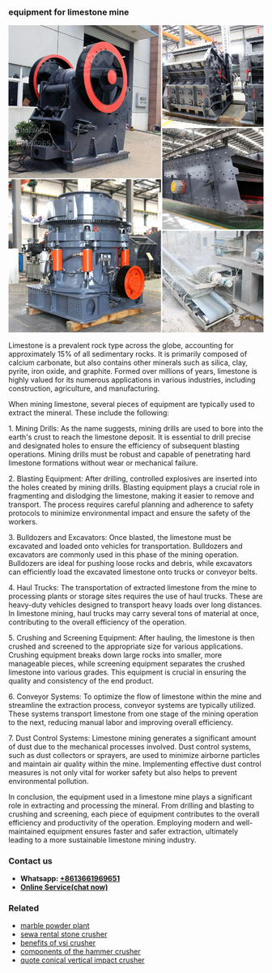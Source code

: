 <h3>equipment for limestone mine</h3><img src='1704951713.jpg' alt=''><p>Limestone is a prevalent rock type across the globe, accounting for approximately 15% of all sedimentary rocks. It is primarily composed of calcium carbonate, but also contains other minerals such as silica, clay, pyrite, iron oxide, and graphite. Formed over millions of years, limestone is highly valued for its numerous applications in various industries, including construction, agriculture, and manufacturing.</p><p>When mining limestone, several pieces of equipment are typically used to extract the mineral. These include the following:</p><p>1. Mining Drills: As the name suggests, mining drills are used to bore into the earth's crust to reach the limestone deposit. It is essential to drill precise and designated holes to ensure the efficiency of subsequent blasting operations. Mining drills must be robust and capable of penetrating hard limestone formations without wear or mechanical failure.</p><p>2. Blasting Equipment: After drilling, controlled explosives are inserted into the holes created by mining drills. Blasting equipment plays a crucial role in fragmenting and dislodging the limestone, making it easier to remove and transport. The process requires careful planning and adherence to safety protocols to minimize environmental impact and ensure the safety of the workers.</p><p>3. Bulldozers and Excavators: Once blasted, the limestone must be excavated and loaded onto vehicles for transportation. Bulldozers and excavators are commonly used in this phase of the mining operation. Bulldozers are ideal for pushing loose rocks and debris, while excavators can efficiently load the excavated limestone onto trucks or conveyor belts.</p><p>4. Haul Trucks: The transportation of extracted limestone from the mine to processing plants or storage sites requires the use of haul trucks. These are heavy-duty vehicles designed to transport heavy loads over long distances. In limestone mining, haul trucks may carry several tons of material at once, contributing to the overall efficiency of the operation.</p><p>5. Crushing and Screening Equipment: After hauling, the limestone is then crushed and screened to the appropriate size for various applications. Crushing equipment breaks down large rocks into smaller, more manageable pieces, while screening equipment separates the crushed limestone into various grades. This equipment is crucial in ensuring the quality and consistency of the end product.</p><p>6. Conveyor Systems: To optimize the flow of limestone within the mine and streamline the extraction process, conveyor systems are typically utilized. These systems transport limestone from one stage of the mining operation to the next, reducing manual labor and improving overall efficiency.</p><p>7. Dust Control Systems: Limestone mining generates a significant amount of dust due to the mechanical processes involved. Dust control systems, such as dust collectors or sprayers, are used to minimize airborne particles and maintain air quality within the mine. Implementing effective dust control measures is not only vital for worker safety but also helps to prevent environmental pollution.</p><p>In conclusion, the equipment used in a limestone mine plays a significant role in extracting and processing the mineral. From drilling and blasting to crushing and screening, each piece of equipment contributes to the overall efficiency and productivity of the operation. Employing modern and well-maintained equipment ensures faster and safer extraction, ultimately leading to a more sustainable limestone mining industry.</p><h3>Contact us</h3><ul><li><strong>Whatsapp:&nbsp;<a href="https://wa.me/8613661969651">+8613661969651</a></strong></li><li><a href="https://swt.shibang-china.com/?git&amp;zhl&amp;equipment for limestone mine"><strong>Online Service(chat now)</strong></a></li></ul><h3>Related</h3><ul><li><a href='marble powder plant.md'>marble powder plant</a></li><li><a href='sewa rental stone crusher.md'>sewa rental stone crusher</a></li><li><a href='benefits of vsi crusher.md'>benefits of vsi crusher</a></li><li><a href='components of the hammer crusher.md'>components of the hammer crusher</a></li><li><a href='quote conical vertical impact crusher.md'>quote conical vertical impact crusher</a></li></ul>